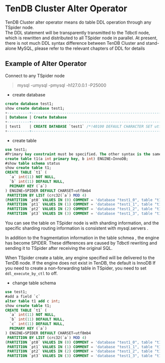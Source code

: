 # TenDB Cluster Alter Operator
TenDB Cluster alter operator means do table DDL operation through any TSpider node.  
The DDL statement will be transparently transmitted to the Tdbctl node, which is rewritten and distributed to all TSpider node in parallel.
At present, there is not much DDL syntax difference between TenDB Cluster  and stand-alone MySQL, please refer to the relevant chapters of DDL for details

## Example of Alter Operator  
Connect to any TSpider node
>mysql -umysql -pmysql -h127.0.0.1 -P25000

- create database 
```sql
create database test1;
show create database test1;
+----------+-------------------------------------------------------------------+
| Database | Create Database                                                   |
+----------+-------------------------------------------------------------------+
| test1    | CREATE DATABASE `test1` /*!40100 DEFAULT CHARACTER SET utf8mb4 */ |
+----------+-------------------------------------------------------------------+
```

- create table 
```sql
use test1;
#Primary key constraint must be specified. The other syntax is the same as ordinary MySQL.
create table t1(a int primary key, b int) ENGINE=InnoDB;
#show table schema status
show create table t1;
CREATE TABLE `t1` (
  `a` int(11) NOT NULL,
  `b` int(11) DEFAULT NULL,
  PRIMARY KEY (`a`)
) ENGINE=SPIDER DEFAULT CHARSET=utf8mb4
 PARTITION BY LIST (crc32(`a`) MOD 4)
(PARTITION `pt0` VALUES IN (0) COMMENT = 'database "test1_0", table "t1", server "SPT0"' ENGINE = SPIDER,
 PARTITION `pt1` VALUES IN (1) COMMENT = 'database "test1_1", table "t1", server "SPT1"' ENGINE = SPIDER,
 PARTITION `pt2` VALUES IN (2) COMMENT = 'database "test1_2", table "t1", server "SPT2"' ENGINE = SPIDER,
 PARTITION `pt3` VALUES IN (3) COMMENT = 'database "test1_3", table "t1", server "SPT3"' ENGINE = SPIDER)
```
You can see the table on  TSpider node is with sharding information, and the specific sharding routing information is consistent with mysql.servers .

In addition to the fragmentation information in the table schmea , the engine has become SPIDER. These differences are caused by Tdbctl rewriting and sending it to TSpider after receiving the original SQL.

When TSpider create a table, any engine specified will be delivered to the TenDB node. If the engine does not exist in TenDB, the default is InnoDB
If you need to create a non-forwarding table in TSpider, you need to set `ddl_execute_by_ctl` to off.

- change table schema
```sql
use test1;
#add a field `c`
alter table t1 add c int;
show create table t1;
CREATE TABLE `t1` (
  `a` int(11) NOT NULL,
  `b` int(11) DEFAULT NULL,
  `c` int(11) DEFAULT NULL,
  PRIMARY KEY (`a`)
) ENGINE=SPIDER DEFAULT CHARSET=utf8mb4
 PARTITION BY LIST (crc32(`a`) MOD 4)
(PARTITION `pt0` VALUES IN (0) COMMENT = 'database "test1_0", table "t1", server "SPT0"' ENGINE = SPIDER,
 PARTITION `pt1` VALUES IN (1) COMMENT = 'database "test1_1", table "t1", server "SPT1"' ENGINE = SPIDER,
 PARTITION `pt2` VALUES IN (2) COMMENT = 'database "test1_2", table "t1", server "SPT2"' ENGINE = SPIDER,
 PARTITION `pt3` VALUES IN (3) COMMENT = 'database "test1_3", table "t1", server "SPT3"' ENGINE = SPIDER)
 ```